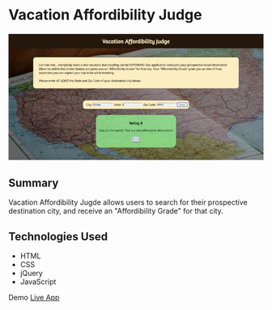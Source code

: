 <h1>Vacation Affordibility Judge</h1>

![app screenshot](vaca.jpeg)


<h2>Summary</h2>
<p>Vacation Affordibility Jugde allows users to search for their prospective destination city, and receive an "Affordibility Grade" for that city.</p> 

<h2>Technologies Used</h2>
<ul>
<li>HTML</li>
<li>CSS</li>
<li>jQuery</li>
<li>JavaScript</li>
</ul


<h2>Demo</h2>
<a href='https://ctmq75.github.io/Vacation-Affordibility-Judge/'>Live App</a>
